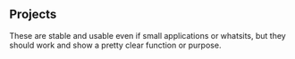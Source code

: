 ## Projects
These are stable and usable even if small applications or whatsits, but they should work and show a pretty clear function or purpose.

